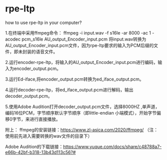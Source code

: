 # rpe-ltp
how to use rpe-ltp in your computer?

1.在终端中采用ffmpeg命令： ffmpeg -i input.wav -f s16le -ar 8000 -ac 1 -acodec pcm_s16le AU_output_Encoder_input.pcm  将input.wav转换为AU_output_Encoder_input.pcm文件，因为rpe-ltp要求的输入为PCM后缀的文件，即未封装的语音文件。

2.运行encoder-rpe-ltp，将输入的AU_output_Encoder_input.pcm进行编码，输入为encoder_output.pcm。

3.运行Ed-iface,将encoder_output.pcm转换为ed_iface_output.pcm。

4.运行decoder-rpe-ltp，将ed_iface_output.pcm进行解码，输出decoder_output.pcm。

5.使用Adobe Audition打开decoder_output.pcm文件，选择8000HZ ,单声道，编码16位PCM，字节顺序默认字节顺序（即little-endian 小端模式），开始字节偏移0字节，来进行直接播放。

附上：
ffmpeg的安装链接：https://www.zl-asica.com/2020/ffmpeg/
（注：使用前先进入需要转换的wav文件的目录下）

Adobe Audition的下载链接：https://www.yuque.com/docs/share/c48788a7-e66b-42bf-b318-13b43d113c56?#
